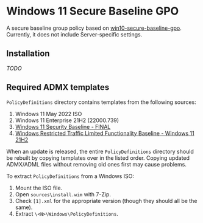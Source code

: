 Windows 11 Secure Baseline GPO
==============================

A secure baseline group policy based on [win10-secure-baseline-gpo][win10].
Currently, it does not include Server-specific settings.

[win10]: https://github.com/mxk/win10-secure-baseline-gpo

Installation
------------

*TODO*

Required ADMX templates
-----------------------

`PolicyDefinitions` directory contains templates from the following sources:

1. Windows 11 May 2022 ISO
2. Windows 11 Enterprise 21H2 (22000.739)
3. [Windows 11 Security Baseline - FINAL][SCT]
4. [Windows Restricted Traffic Limited Functionality Baseline - Windows 11 21H2][RTLFB]

[SCT]: https://www.microsoft.com/en-us/download/details.aspx?id=55319
[RTLFB]: https://docs.microsoft.com/en-us/windows/privacy/manage-connections-from-windows-operating-system-components-to-microsoft-services

When an update is released, the entire `PolicyDefinitions` directory should be
rebuilt by copying templates over in the listed order. Copying updated ADMX/ADML
files without removing old ones first may cause problems.

To extract `PolicyDefinitions` from a Windows ISO:

1. Mount the ISO file.
2. Open `sources\install.wim` with 7-Zip.
3. Check `[1].xml` for the appropriate version (though they should all be the same).
4. Extract `\<N>\Windows\PolicyDefinitions`.
